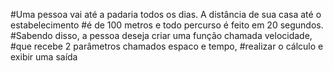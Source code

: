 #Uma pessoa vai até a padaria todos os dias. A distância de sua casa até o estabelecimento
#é de 100 metros e todo percurso é feito em 20 segundos.
#Sabendo disso, a pessoa deseja criar uma função chamada velocidade,
#que recebe 2 parâmetros chamados espaco e tempo,
#realizar o cálculo e exibir uma saída
